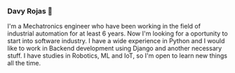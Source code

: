 ### Davy Rojas 🔭

I'm a Mechatronics engineer who have been working in the field of industrial automation for at least 6 years. Now I'm looking for a oportunity to start into software industry. I have a wide experience in Python and I would like to work in Backend development using Django and another necessary stuff. I have studies in Robotics, ML and IoT, so I'm open to learn new things all the time.

<!--
**Davydero/Davydero** is a ✨ _special_ ✨ repository because its `README.md` (this file) appears on your GitHub profile.

Here are some ideas to get you started:

- 🔭 I’m currently working on ...
- 🌱 I’m currently learning ...
- 👯 I’m looking to collaborate on ...
- 🤔 I’m looking for help with ...
- 💬 Ask me about ...
- 📫 How to reach me: ...
- 😄 Pronouns: ...
- ⚡ Fun fact: ...
-->
